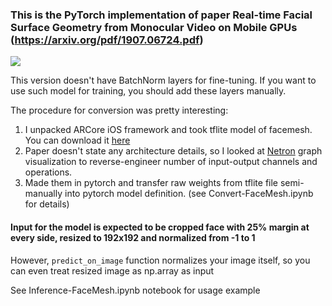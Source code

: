 ### This is the PyTorch implementation of paper Real-time Facial Surface Geometry from Monocular Video on Mobile GPUs (https://arxiv.org/pdf/1907.06724.pdf)
![](https://github.com/tensorflow/tfjs-models/blob/master/facemesh/demo.gif?raw=true)

This version doesn't have BatchNorm layers for fine-tuning. If you want to use such model for training, you should add these layers manually.

The procedure for conversion was pretty interesting:
  1. I unpacked ARCore iOS framework and took tflite model of facemesh. You can download it [here](https://developers.google.com/ar/develop/ios/augmented-faces/quickstart)
  2. Paper doesn't state any architecture details, so I looked at [Netron](https://github.com/lutzroeder/netron) graph visualization to reverse-engineer number of input-output channels and operations.
  3. Made them in pytorch and transfer raw weights from tflite file semi-manually into pytorch model definition. (see Convert-FaceMesh.ipynb for details)


#### Input for the model is expected to be cropped face with 25% margin at every side, resized to 192x192 and normalized from -1 to 1
However, `predict_on_image` function normalizes your image itself, so you can even treat resized image as np.array as input

See Inference-FaceMesh.ipynb notebook for usage example 
